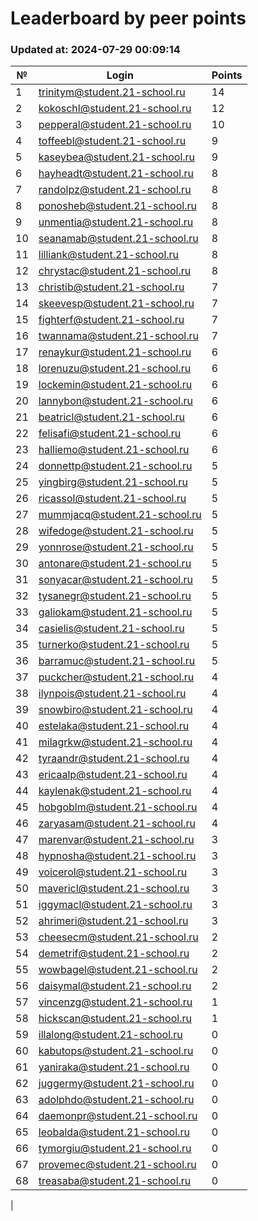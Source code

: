 # Leaderboard by peer points

### Updated at: 2024-07-29 00:09:14

| № | Login | Points |
|---|-------|--------|
|1|trinitym@student.21-school.ru|14|
|2|kokoschl@student.21-school.ru|12|
|3|pepperal@student.21-school.ru|10|
|4|toffeebl@student.21-school.ru|9|
|5|kaseybea@student.21-school.ru|9|
|6|hayheadt@student.21-school.ru|8|
|7|randolpz@student.21-school.ru|8|
|8|ponosheb@student.21-school.ru|8|
|9|unmentia@student.21-school.ru|8|
|10|seanamab@student.21-school.ru|8|
|11|lilliank@student.21-school.ru|8|
|12|chrystac@student.21-school.ru|8|
|13|christib@student.21-school.ru|7|
|14|skeevesp@student.21-school.ru|7|
|15|fighterf@student.21-school.ru|7|
|16|twannama@student.21-school.ru|7|
|17|renaykur@student.21-school.ru|6|
|18|lorenuzu@student.21-school.ru|6|
|19|lockemin@student.21-school.ru|6|
|20|lannybon@student.21-school.ru|6|
|21|beatricl@student.21-school.ru|6|
|22|felisafi@student.21-school.ru|6|
|23|halliemo@student.21-school.ru|6|
|24|donnettp@student.21-school.ru|5|
|25|yingbirg@student.21-school.ru|5|
|26|ricassol@student.21-school.ru|5|
|27|mummjacq@student.21-school.ru|5|
|28|wifedoge@student.21-school.ru|5|
|29|yonnrose@student.21-school.ru|5|
|30|antonare@student.21-school.ru|5|
|31|sonyacar@student.21-school.ru|5|
|32|tysanegr@student.21-school.ru|5|
|33|galiokam@student.21-school.ru|5|
|34|casielis@student.21-school.ru|5|
|35|turnerko@student.21-school.ru|5|
|36|barramuc@student.21-school.ru|5|
|37|puckcher@student.21-school.ru|4|
|38|ilynpois@student.21-school.ru|4|
|39|snowbiro@student.21-school.ru|4|
|40|estelaka@student.21-school.ru|4|
|41|milagrkw@student.21-school.ru|4|
|42|tyraandr@student.21-school.ru|4|
|43|ericaalp@student.21-school.ru|4|
|44|kaylenak@student.21-school.ru|4|
|45|hobgoblm@student.21-school.ru|4|
|46|zaryasam@student.21-school.ru|4|
|47|marenvar@student.21-school.ru|3|
|48|hypnosha@student.21-school.ru|3|
|49|voicerol@student.21-school.ru|3|
|50|mavericl@student.21-school.ru|3|
|51|iggymacl@student.21-school.ru|3|
|52|ahrimeri@student.21-school.ru|3|
|53|cheesecm@student.21-school.ru|2|
|54|demetrif@student.21-school.ru|2|
|55|wowbagel@student.21-school.ru|2|
|56|daisymal@student.21-school.ru|2|
|57|vincenzg@student.21-school.ru|1|
|58|hickscan@student.21-school.ru|1|
|59|illalong@student.21-school.ru|0|
|60|kabutops@student.21-school.ru|0|
|61|yaniraka@student.21-school.ru|0|
|62|juggermy@student.21-school.ru|0|
|63|adolphdo@student.21-school.ru|0|
|64|daemonpr@student.21-school.ru|0|
|65|leobalda@student.21-school.ru|0|
|66|tymorgiu@student.21-school.ru|0|
|67|provemec@student.21-school.ru|0|
|68|treasaba@student.21-school.ru|0|
|
